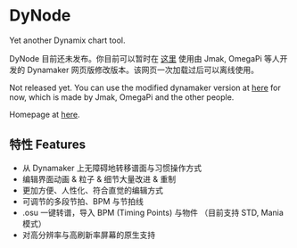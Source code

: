 # DyNode
Yet another Dynamix chart tool.

DyNode 目前还未发布。你目前可以暂时在 [这里](https://dym.iorinn.moe/app/src) 使用由 Jmak, OmegaPi 等人开发的 Dynamaker 网页版修改版本。该网页一次加载过后可以离线使用。

Not released yet. You can use the modified dynamaker version at [here](https://dym.iorinn.moe/app/src) for now, which is made by Jmak, OmegaPi and the other people.

Homepage at [here](https://dyn.iorinn.moe).


## 特性 Features

* 从 Dynamaker 上无障碍地转移谱面与习惯操作方式
* 编辑界面动画 & 粒子 & 细节大量改进 & 重制
* 更加方便、人性化、符合直觉的编辑方式
* 可调节的多段节拍、BPM 与节拍线
* .osu 一键转谱，导入 BPM (Timing Points) 与物件 （目前支持 STD, Mania 模式）
* 对高分辨率与高刷新率屏幕的原生支持
